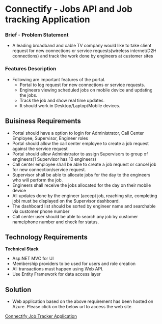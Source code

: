 # Connectify - Jobs API and Job tracking Application
### Brief - Problem Statement
* A leading broadband and cable TV company would like to take client request
for new connections or service requests(wireless internet/D2H connections)
and track the work done by engineers at customer sites

### Features Description
* Following are important features of the portal.
   - Portal to log request for new connections or service requests.
   - Engineers viewing scheduled jobs on mobile device and updating the jobs.
   - Track the job and show real time updates.
   - It should work in Desktop/Laptop/Mobile devices.

## Buisiness Requirements
* Portal should have a option to login for Administrator, Call Center Employee, Supervisor, Engineer roles
* Portal should allow the call center employee to create a job request against the service request
* Portal should allow Administrator to assign Supervisors to group of engineers(1 Supervisor has 10
engineers)
* Call center employee shall be able to create a job request or cancel job for new connection/service request.
* Supervisor shall be able to allocate jobs for the day to the engineers who will perform the job.
* Engineers shall receive the jobs allocated for the day on their mobile device
* All updates done by the engineer (accept job, reaching site, completing job) must be displayed on the
Supervisor dashboard.
* The dashboard list should be sorted by engineer name and searchable via customer phone number
* Call center user should be able to search any job by customer name/phone number and check for status.

## Technology Requirements
**Technical Stack**
* Asp.NET MVC for UI
* Membership providers to be used for users and role creation
* All transactions must happen using Web API.
* Use Entity Framework for data access layer

## Solution
* Web application based on the above requirement has been hosted on Azure. Please click on the below url to access the web site.

[Connectify Job Tracker Application](https://connectify20210108162420.azurewebsites.net/)
